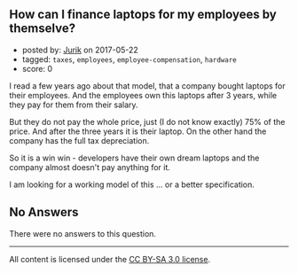 ## How can I finance laptops for my employees by themselve?

- posted by: [Jurik](https://stackexchange.com/users/893543/jurik) on 2017-05-22
- tagged: `taxes`, `employees`, `employee-compensation`, `hardware`
- score: 0

<p>I read a few years ago about that model, that a company bought laptops for their employees. And the employees own this laptops after 3 years, while they pay for them from their salary.</p>

<p>But they do not pay the whole price, just (I do not know exactly) 75% of the price. And after the three years it is their laptop.
On the other hand the company has the full tax depreciation.</p>

<p>So it is a win win - developers have their own dream laptops and the company almost doesn't pay anything for it.</p>

<p>I am looking for a working model of this ... or a better specification. </p>


## No Answers

There were no answers to this question.


---

All content is licensed under the [CC BY-SA 3.0 license](https://creativecommons.org/licenses/by-sa/3.0/).

